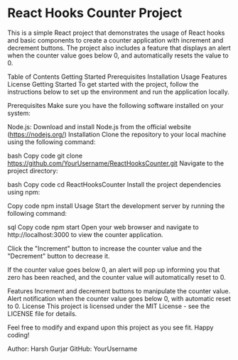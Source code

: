 <h1> React Hooks Counter Project</h1>
This is a simple React project that demonstrates the usage of React hooks and basic components to create a counter application with increment and decrement buttons. The project also includes a feature that displays an alert when the counter value goes below 0, and automatically resets the value to 0.

Table of Contents
Getting Started
Prerequisites
Installation
Usage
Features
License
Getting Started
To get started with the project, follow the instructions below to set up the environment and run the application locally.

Prerequisites
Make sure you have the following software installed on your system:

Node.js: Download and install Node.js from the official website (https://nodejs.org/)
Installation
Clone the repository to your local machine using the following command:

bash
Copy code
git clone https://github.com/YourUsername/ReactHooksCounter.git
Navigate to the project directory:

bash
Copy code
cd ReactHooksCounter
Install the project dependencies using npm:

Copy code
npm install
Usage
Start the development server by running the following command:

sql
Copy code
npm start
Open your web browser and navigate to http://localhost:3000 to view the counter application.

Click the "Increment" button to increase the counter value and the "Decrement" button to decrease it.

If the counter value goes below 0, an alert will pop up informing you that zero has been reached, and the counter value will automatically reset to 0.

Features
Increment and decrement buttons to manipulate the counter value.
Alert notification when the counter value goes below 0, with automatic reset to 0.
License
This project is licensed under the MIT License - see the LICENSE file for details.

Feel free to modify and expand upon this project as you see fit. Happy coding!

Author: Harsh Gurjar
GitHub: YourUsername
